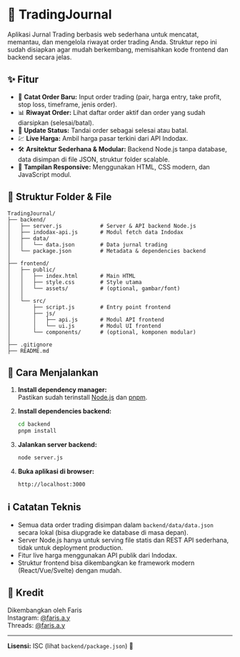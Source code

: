 # 📒 TradingJournal

Aplikasi Jurnal Trading berbasis web sederhana untuk mencatat, memantau, dan mengelola riwayat order trading Anda. Struktur repo ini sudah disiapkan agar mudah berkembang, memisahkan kode frontend dan backend secara jelas.

## ✨ Fitur

- 📝 **Catat Order Baru:** Input order trading (pair, harga entry, take profit, stop loss, timeframe, jenis order).
- 📊 **Riwayat Order:** Lihat daftar order aktif dan order yang sudah diarsipkan (selesai/batal).
- 🔄 **Update Status:** Tandai order sebagai selesai atau batal.
- 💹 **Live Harga:** Ambil harga pasar terkini dari API Indodax.
- 🛠️ **Arsitektur Sederhana & Modular:** Backend Node.js tanpa database, data disimpan di file JSON, struktur folder scalable.
- 📱 **Tampilan Responsive:** Menggunakan HTML, CSS modern, dan JavaScript modul.

## 🌳 Struktur Folder & File

```
TradingJournal/
├── backend/
│   ├── server.js            # Server & API backend Node.js
│   ├── indodax-api.js       # Modul fetch data Indodax
│   ├── data/
│   │   └── data.json        # Data jurnal trading
│   └── package.json         # Metadata & dependencies backend
│
├── frontend/
│   ├── public/
│   │   ├── index.html       # Main HTML
│   │   ├── style.css        # Style utama
│   │   └── assets/          # (optional, gambar/font)
│   │
│   └── src/
│       ├── script.js        # Entry point frontend
│       ├── js/
│       │   ├── api.js       # Modul API frontend
│       │   └── ui.js        # Modul UI frontend
│       └── components/      # (optional, komponen modular)
│
├── .gitignore
├── README.md
```

## 🚀 Cara Menjalankan

1. **Install dependency manager:**  
   Pastikan sudah terinstall [Node.js](https://nodejs.org/) dan [pnpm](https://pnpm.io/).

2. **Install dependencies backend:**
   ```bash
   cd backend
   pnpm install
   ```

3. **Jalankan server backend:**
   ```bash
   node server.js
   ```

4. **Buka aplikasi di browser:**
   ```
   http://localhost:3000
   ```

## ℹ️ Catatan Teknis

- Semua data order trading disimpan dalam `backend/data/data.json` secara lokal (bisa diupgrade ke database di masa depan).
- Server Node.js hanya untuk serving file statis dan REST API sederhana, tidak untuk deployment production.
- Fitur live harga menggunakan API publik dari Indodax.
- Struktur frontend bisa dikembangkan ke framework modern (React/Vue/Svelte) dengan mudah.

## 👤 Kredit

Dikembangkan oleh Faris  
Instagram: [@faris.a.y](https://instagram.com/faris.a.y)  
Threads: [@faris.a.y](https://threads.net/@faris.a.y)

---

**Lisensi:** ISC (lihat `backend/package.json`) 📄